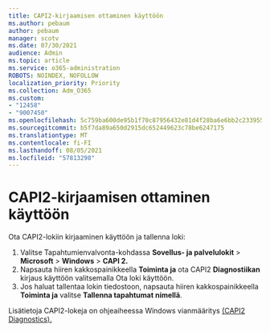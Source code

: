 ```yaml
---
title: CAPI2-kirjaamisen ottaminen käyttöön
ms.author: pebaum
author: pebaum
manager: scotv
ms.date: 07/30/2021
audience: Admin
ms.topic: article
ms.service: o365-administration
ROBOTS: NOINDEX, NOFOLLOW
localization_priority: Priority
ms.collection: Adm_O365
ms.custom:
- "12458"
- "9007450"
ms.openlocfilehash: 5c759ba600de95b1f70c87956432e81d4f28ba6e6bb2c2339557676bc18f61af
ms.sourcegitcommit: b5f7da89a650d2915dc652449623c78be6247175
ms.translationtype: MT
ms.contentlocale: fi-FI
ms.lasthandoff: 08/05/2021
ms.locfileid: "57813298"
---
```

# <a name="enable-capi2-logging"></a>CAPI2-kirjaamisen ottaminen käyttöön

Ota CAPI2-lokiin kirjaaminen käyttöön ja tallenna loki:

1. Valitse Tapahtumienvalvonta-kohdassa **Sovellus- ja palvelulokit**  >  **Microsoft**  >  **Windows**  >  **CAPI 2.**
2. Napsauta hiiren kakkospainikkeella **Toiminta ja** ota CAPI2 **Diagnostiikan** kirjaus käyttöön valitsemalla Ota loki käyttöön.
3. Jos haluat tallentaa lokin tiedostoon, napsauta hiiren kakkospainikkeella **Toiminta ja** valitse **Tallenna tapahtumat nimellä**.

Lisätietoja CAPI2-lokeja on ohjeaiheessa Windows vianmääritys [(CAPI2 Diagnostics).](https://social.technet.microsoft.com/wiki/contents/articles/242.windows-pki-troubleshooting-capi2-diagnostics.aspx)